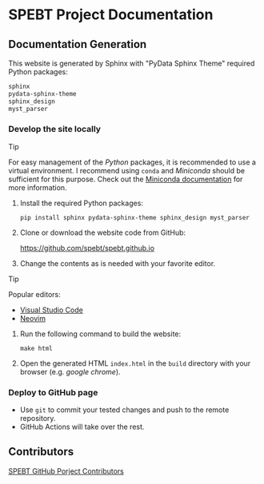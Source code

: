 # SPEBT Project Documentation

## Documentation Generation

This website is generated by Sphinx with \"PyData Sphinx Theme\"
required Python packages:

``` zsh
sphinx
pydata-sphinx-theme
sphinx_design
myst_parser
```

### Develop the site locally

> [!TIP]
> For easy management of the *Python* packages, it is recommended to use a virtual environment. 
> I recommend using `conda` and *Miniconda* should be sufficient for this purpose. 
> Check out the [Miniconda
documentation](https://docs.anaconda.com/miniconda/) for more
information.

1.  Install the required Python packages:

    ``` shell
    pip install sphinx pydata-sphinx-theme sphinx_design myst_parser
    ```

2.  Clone or download the website code from GitHub:

    <https://github.com/spebt/spebt.github.io>

3.  Change the contents as is needed with your favorite editor.
> [!TIP]
> Popular editors:
> -   [Visual Studio Code](https://code.visualstudio.com/)
> -   [Neovim](https://neovim.io/)

1.  Run the following command to build the website:

    ``` shell
    make html
    ```

2.  Open the generated HTML `index.html` in the `build` directory with
    your browser (e.g. *google chrome*).

### Deploy to GitHub page

-   Use `git` to commit your tested changes and push to the remote
    repository.
-   GitHub Actions will take over the rest.

## Contributors

[SPEBT GitHub Porject Contributors](pages/contributors.html)
